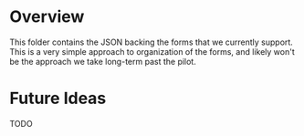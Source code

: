 # Overview
This folder contains the JSON backing the forms that
we currently support. This is a very simple approach
to organization of the forms, and likely won't be
the approach we take long-term past the pilot.



# Future Ideas
TODO